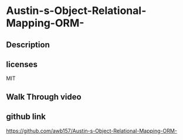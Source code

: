 # Austin-s-Object-Relational-Mapping-ORM-

## Description

## licenses 
MIT

## Walk Through video

## github link
https://github.com/awb157/Austin-s-Object-Relational-Mapping-ORM-